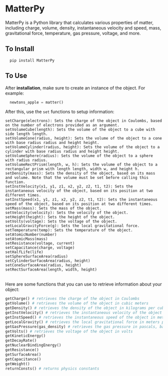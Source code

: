 # MatterPy

MatterPy is a Python library that calculates various properties of matter, including charge, volume, density, instantaneous velocity and speed, mass, gravitational force, temperature, gas pressure, voltage, and more.

## To Install

```
  pip install MatterPy
```

## To Use

After <strong>installation</strong>, make sure to create an instance of the object. For example:

```python
  newtons_apple = matter()
```
After this, use the `set` functions to setup information:

```
setCharge(electrons): Sets the charge of the object in Coulombs, based on the number of electrons provided as an argument.
setVolumeCube(length): Sets the volume of the object to a cube with side length length.
setVolumeCone(radius, height): Sets the volume of the object to a cone with base radius radius and height height.
setVolumeCylinder(radius, height): Sets the volume of the object to a cylinder with base radius radius and height height.
setVolumeSphere(radius): Sets the volume of the object to a sphere with radius radius.
setVolumeRectPrism(length, w, h): Sets the volume of the object to a rectangular prism with length length, width w, and height h.
setDensity(mass): Sets the density of the object, based on its mass and volume. Note that the volume must be set before calling this function.
setInstVelocity(x1, y1, z1, x2, y2, z2, t1, t2): Sets the instantaneous velocity of the object, based on its position at two different times.
setInstSpeed(x1, y1, z1, x2, y2, z2, t1, t2): Sets the instantaneous speed of the object, based on its position at two different times.
setMass(mass): Sets the mass of the object.
setVelocity(velocity): Sets the velocity of the object.
setHeight(height): Sets the height of the object.
setVolts(voltage): Sets the voltage of the object.
setLocalGravityForce(g): Sets the local gravitational force.
setTemperature(temp): Sets the temperature of the object.
setAtomicNumber(number)
setAtomicMass(mass)
setResistance(voltage, current)
setCapacitance(charge, voltage)
setHalfLife(life)
setSphereSurfaceArea(radius)
setCylinderSurfaceArea(radius, height)
setConeSurfaceArea(radius, height)
setRectSurfaceArea(length, width, height)
```

<br>
Here are some functions that you can use to retrieve information about your object:

```python
getCharge() # retrieves the charge of the object in Coulombs
getVolume() # retrieves the volume of the object in cubic meters
getDensity() # retrieves the density of the object in kilograms per cubic meter
getInstVelocity() # retrieves the instantaneous velocity of the object in meters per second
getInstSpeed() # retrieves the instantaneous speed of the object in meters per second
getLocalGravity() # retrieves the local gravitational force in meters per second squared
getGasPressure(gas_density) # retrieves the gas pressure in pascals, based on the gas density and temperature
getVolts() # retrieves the voltage of the object in volts
getKineticEnergy()
getDecayRate()
getNuclearBindingEnergy()
getResistance()
getSurfaceArea()
getCapacitance()
getWeight()
returnConsts() # returns physics constants
```
